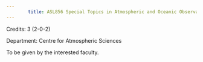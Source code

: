 ```yaml
---
        title: ASL856 Special Topics in Atmospheric and Oceanic Observations (Not allowed for - Any program other than AST and ASZ)
---
```

Credits: 3 (2-0-2)

Department: Centre for Atmospheric Sciences

To be given by the interested faculty.